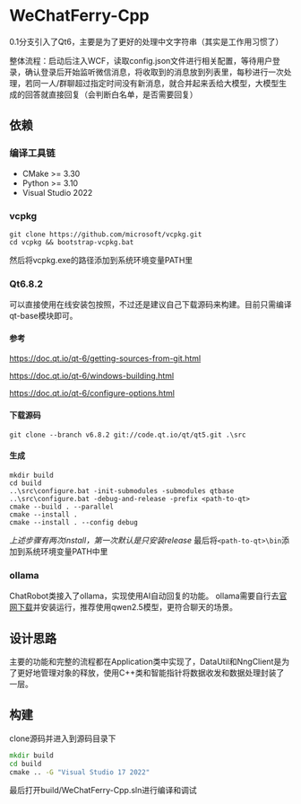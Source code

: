 # WeChatFerry-Cpp

0.1分支引入了Qt6，主要是为了更好的处理中文字符串（其实是工作用习惯了）

整体流程：启动后注入WCF，读取config.json文件进行相关配置，等待用户登录，确认登录后开始监听微信消息，将收取到的消息放到列表里，每秒进行一次处理，若同一人/群聊超过指定时间没有新消息，就合并起来丢给大模型，大模型生成的回答就直接回复（会判断白名单，是否需要回复）

## 依赖
### 编译工具链
- CMake >= 3.30
- Python >= 3.10
- Visual Studio 2022

### vcpkg
```
git clone https://github.com/microsoft/vcpkg.git
cd vcpkg && bootstrap-vcpkg.bat
```
然后将vcpkg.exe的路径添加到系统环境变量PATH里

### Qt6.8.2
可以直接使用在线安装包按照，不过还是建议自己下载源码来构建。目前只需编译qt-base模块即可。

#### 参考
https://doc.qt.io/qt-6/getting-sources-from-git.html

https://doc.qt.io/qt-6/windows-building.html

https://doc.qt.io/qt-6/configure-options.html

#### 下载源码
`git clone --branch v6.8.2 git://code.qt.io/qt/qt5.git .\src`

#### 生成
```
mkdir build
cd build
..\src\configure.bat -init-submodules -submodules qtbase
..\src\configure.bat -debug-and-release -prefix <path-to-qt>
cmake --build . --parallel
cmake --install .
cmake --install . --config debug
```
*上述步骤有两次install，第一次默认是只安装release*
最后将`<path-to-qt>\bin`添加到系统环境变量PATH中里

### ollama
ChatRobot类接入了ollama，实现使用AI自动回复的功能。
ollama需要自行去[官网下载](https://ollama.com/)并安装运行，推荐使用qwen2.5模型，更符合聊天的场景。

## 设计思路
主要的功能和完整的流程都在Application类中实现了，DataUtil和NngClient是为了更好地管理对象的释放，使用C++类和智能指针将数据收发和数据处理封装了一层。

## 构建
clone源码并进入到源码目录下
```cmd
mkdir build
cd build
cmake .. -G "Visual Studio 17 2022"
```

最后打开build/WeChatFerry-Cpp.sln进行编译和调试

